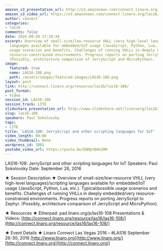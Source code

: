 ```yaml
---
amazon_s3_presentation_url: http://s3.amazonaws.com/connect.linaro.org/las16/Presentations/Monday/LAS16-108%20-%20JerryScript%20and%20other%20scripting%20languages%20for%20IoT.pdf
amazon_s3_video_url: https://s3.amazonaws.com/connect.linaro.org/las16/Videos/Monday/LAS16-108%20Jerryscript%20and%20other%20scripting%20languages%20for%20IoT.mp4
author: connect
categories:
- las16
comments: false
date: 2016-09-20 17:10:34
excerpt: Overview of small-size/low-resource VHLL (very high-level languages)/scripting
  languages available for embedded/IoT usage (JavaScript, Python, Lua, etc.). Typical/possible
  usage scenarios and benefits. Challenges of running VHLLs in deeply embedded/very
  resource-constrained environments. Progress reports on porting JerryScript to Zephyr.
  (Possibly, architecture comparison of JerryScript and MicroPython).
image:
  featured: true
  name: LAS16-108.png
  path: /assets/images/featured-images/LAS16-108.png
layout: post
link: http://connect.linaro.org/resource/las16/las16-108/
post_format:
- Video
session_id: LAS16-108
session_track: LITE
slideshare_presentation_url: http://www.slideshare.net/linaroorg/las16108-jerryscript-and-other-scripting-languages-for-iot
slug: las16-108
speakers: Paul Sokolovsky
tags:
- LITE
title: 'LAS16-108: JerryScript and other scripting languages for IoT'
video_length: 00:00
video_thumbnail: None
wordpress_id: 3801
youtube_video_url: https://youtu.be/E8MptBmh20M
---
```


LAS16-108: JerryScript and other scripting languages for IoT
Speakers: Paul Sokolovsky
Date: September 26, 2016

★ Session Description ★
Overview of small-size/low-resource VHLL (very high-level languages)/scripting languages available for embedded/IoT usage (JavaScript, Python, Lua, etc.). Typical/possible usage scenarios and benefits. Challenges of running VHLLs in deeply embedded/very resource-constrained environments. Progress reports on porting JerryScript to Zephyr. (Possibly, architecture comparison of JerryScript and MicroPython).

★ Resources ★
Etherpad: pad.linaro.org/p/las16-108
Presentations & Videos: [http://connect.linaro.org/resource/las16/las16-108/](http://connect.linaro.org/resource/las16/las16-108/)

★ Event Details ★
Linaro Connect Las Vegas 2016 – #LAS16
September 26-30, 2016
[http://www.linaro.org](http://www.linaro.org/)
[http://connect.linaro.org](http://connect.linaro.org/)